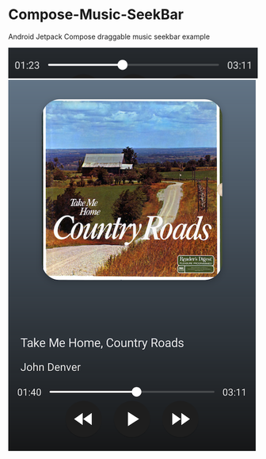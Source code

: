 # Compose-Music-SeekBar
Android Jetpack Compose draggable music seekbar example

![screenshot1](docs/screenshots/Screenshot_20210817-233333.png)
![screenshot2](docs/screenshots/Screenshot_20210817-233417.png)
